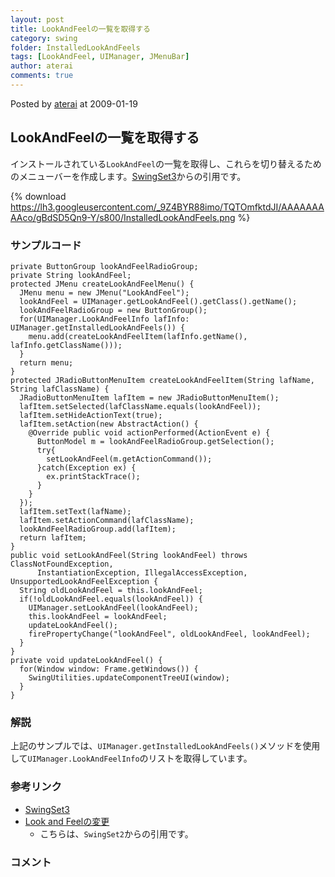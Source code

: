 ```yaml
---
layout: post
title: LookAndFeelの一覧を取得する
category: swing
folder: InstalledLookAndFeels
tags: [LookAndFeel, UIManager, JMenuBar]
author: aterai
comments: true
---
```


Posted by [aterai](http://terai.xrea.jp/aterai.html) at 2009-01-19

## LookAndFeelの一覧を取得する
インストールされている`LookAndFeel`の一覧を取得し、これらを切り替えるためのメニューバーを作成します。[SwingSet3](https://swingset3.dev.java.net/)からの引用です。

{% download https://lh3.googleusercontent.com/_9Z4BYR88imo/TQTOmfktdJI/AAAAAAAAAco/gBdSD5Qn9-Y/s800/InstalledLookAndFeels.png %}

### サンプルコード
<pre class="prettyprint"><code>private ButtonGroup lookAndFeelRadioGroup;
private String lookAndFeel;
protected JMenu createLookAndFeelMenu() {
  JMenu menu = new JMenu("LookAndFeel");
  lookAndFeel = UIManager.getLookAndFeel().getClass().getName();
  lookAndFeelRadioGroup = new ButtonGroup();
  for(UIManager.LookAndFeelInfo lafInfo: UIManager.getInstalledLookAndFeels()) {
    menu.add(createLookAndFeelItem(lafInfo.getName(), lafInfo.getClassName()));
  }
  return menu;
}
protected JRadioButtonMenuItem createLookAndFeelItem(String lafName, String lafClassName) {
  JRadioButtonMenuItem lafItem = new JRadioButtonMenuItem();
  lafItem.setSelected(lafClassName.equals(lookAndFeel));
  lafItem.setHideActionText(true);
  lafItem.setAction(new AbstractAction() {
    @Override public void actionPerformed(ActionEvent e) {
      ButtonModel m = lookAndFeelRadioGroup.getSelection();
      try{
        setLookAndFeel(m.getActionCommand());
      }catch(Exception ex) {
        ex.printStackTrace();
      }
    }
  });
  lafItem.setText(lafName);
  lafItem.setActionCommand(lafClassName);
  lookAndFeelRadioGroup.add(lafItem);
  return lafItem;
}
public void setLookAndFeel(String lookAndFeel) throws ClassNotFoundException,
      InstantiationException, IllegalAccessException, UnsupportedLookAndFeelException {
  String oldLookAndFeel = this.lookAndFeel;
  if(!oldLookAndFeel.equals(lookAndFeel)) {
    UIManager.setLookAndFeel(lookAndFeel);
    this.lookAndFeel = lookAndFeel;
    updateLookAndFeel();
    firePropertyChange("lookAndFeel", oldLookAndFeel, lookAndFeel);
  }
}
private void updateLookAndFeel() {
  for(Window window: Frame.getWindows()) {
    SwingUtilities.updateComponentTreeUI(window);
  }
}
</code></pre>

### 解説
上記のサンプルでは、`UIManager.getInstalledLookAndFeels()`メソッドを使用して`UIManager.LookAndFeelInfo`のリストを取得しています。

### 参考リンク
- [SwingSet3](https://swingset3.dev.java.net/)
- [Look and Feelの変更](http://terai.xrea.jp/Swing/LookAndFeel.html)
    - こちらは、`SwingSet2`からの引用です。

<!-- dummy comment line for breaking list -->

### コメント
